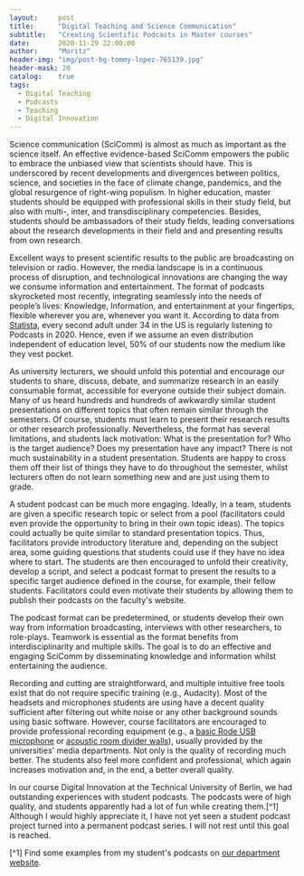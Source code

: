 ```yaml
---
layout:     post
title:      "Digital Teaching and Science Communication" 
subtitle:   "Creating Scientific Podcasts in Master courses"
date:       2020-11-29 22:00:00
author:     "Moritz"
header-img: "img/post-bg-tommy-lopez-765139.jpg"
header-mask: 20
catalog:    true
tags:
  - Digital Teaching
  - Podcasts
  - Teaching
  - Digital Innovation
---
```


Science communication (SciComm) is almost as much as important as the science itself. An effective evidence-based SciComm empowers the public to embrace the unbiased view that scientists should have. This is underscored by recent developments and divergences between politics, science, and societies in the face of climate change, pandemics, and the global resurgence of right-wing populism. 
In higher education, master students should be equipped with professional skills in their study field, but also with multi-, inter, and transdisciplinary competencies. Besides, students should be ambassadors of their study fields, leading conversations about the research developments in their field and and presenting results from own research.

Excellent ways to present scientific results to the public are broadcasting on television or radio.
However, the media landscape is in a continuous process of disruption, and technological innovations are changing the way we consume information and entertainment. The format of podcasts skyrocketed most recently, integrating seamlessly into the needs of people’s lives: Knowledge, Information, and entertainment at your fingertips, flexible wherever you are, whenever you want it. 
According to data from [Statista](https://www.statista.com/statistics/912381/united-states-monthly-podcast-listening-age/), every second adult under 34 in the US is regularly listening to Podcasts in 2020. Hence, even if we assume an even distribution independent of education level, 50% of our students now the medium like they vest pocket. 

As university lecturers, we should unfold this potential and encourage our students to share, discuss, debate, and summarize research in an easily consumable format, accessible for everyone outside their subject domain. Many of us heard hundreds and hundreds of awkwardly similar student presentations on different topics that often remain similar through the semesters. Of course, students must learn to present their research results or other research professionally. Nevertheless, the format has several limitations, and students lack motivation: What is the presentation for? Who is the target audience? Does my presentation have any impact? There is not much sustainability in a student presentation. Students are happy to cross them off their list of things they have to do throughout the semester, whilst lecturers often do not learn something new and are just using them to grade.

A student podcast can be much more engaging. Ideally, in a team, students are given a specific research topic or select from a pool (facilitators could even provide the opportunity to bring in their own topic ideas). The topics could actually be quite similar to standard presentation topics. Thus, facilitators provide introductory literature and, depending on the subject area, some guiding questions that students could use if they have no idea where to start. The students are then encouraged to unfold their creativity, develop a script, and select a podcast format to present the results to a specific target audience defined in the course, for example, their fellow students. Facilitators could even motivate their students by allowing them to publish their podcasts on the faculty's website. 

The podcast format can be predetermined, or students develop their own way from information broadcasting, interviews with other researchers, to role-plays. Teamwork is essential as the format benefits from interdisciplinarity and multiple skills. The goal is to do an effective and engaging SciComm by disseminating knowledge and information whilst entertaining the audience.

Recording and cutting are straightforward, and multiple intuitive free tools exist that do not require specific training (e.g., Audacity). Most of the headsets and microphones students are using have a decent quality sufficient after filtering out white noise or any other background sounds using basic software. However, course facilitators are encouraged to provide professional recording equipment (e.g., a [basic Rode USB microphone](https://www.musicstore.de/de_DE/EUR/Rode-NT-USB-Mini/art-REC0014790-000?campaign=GShopping/DE&ProgramUUID=rrLAqJarLjMAAAFl.gZyjI8h&gclid=CjwKCAiA-_L9BRBQEiwA-bm5frlyrq39uvaDNByPN50UBNAfSQ3ixycnlCXvMzSxI7iTvcQZprqJjBoC9mMQAvD_BwE) or [acoustic room divider walls](https://www.kirstein.de/Mikrofonzubehoer/Marantz-Sound-Shield.html?gclid=CjwKCAiA-_L9BRBQEiwA-bm5fhdu4t7NFgYmeFizEZIhXNXZv9XO7jmjelyCkhCjfk-KuzRWWpkzUxoCF7sQAvD_BwE&gclsrc=aw.ds)), usually provided by the universities' media departments. Not only is the quality of recording much better. The students also feel more confident and professional, which again increases motivation and, in the end, a better overall quality.
 
In our course Digital Innovation at the Technical University of Berlin, we had outstanding experiences with student podcasts. The podcasts were of high quality, and students apparently had a lot of fun while creating them.[^1] Although I would highly appreciate it, I have not yet seen a student podcast project turned into a permanent podcast series. I will not rest until this goal is reached.



[^1] Find some examples from my student's podcasts on [our department website](https://www.inno.tu-berlin.de/menue/teaching/student_podcasts/digital_innovation_summer_semester_2020/). 


